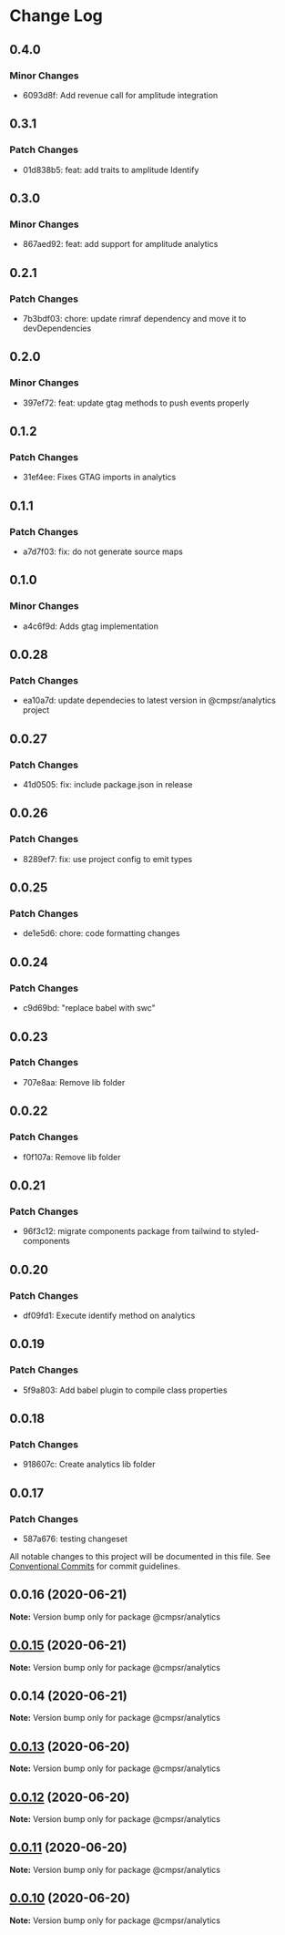 # Change Log

## 0.4.0

### Minor Changes

- 6093d8f: Add revenue call for amplitude integration

## 0.3.1

### Patch Changes

- 01d838b5: feat: add traits to amplitude Identify

## 0.3.0

### Minor Changes

- 867aed92: feat: add support for amplitude analytics

## 0.2.1

### Patch Changes

- 7b3bdf03: chore: update rimraf dependency and move it to devDependencies

## 0.2.0

### Minor Changes

- 397ef72: feat: update gtag methods to push events properly

## 0.1.2

### Patch Changes

- 31ef4ee: Fixes GTAG imports in analytics

## 0.1.1

### Patch Changes

- a7d7f03: fix: do not generate source maps

## 0.1.0

### Minor Changes

- a4c6f9d: Adds gtag implementation

## 0.0.28

### Patch Changes

- ea10a7d: update dependecies to latest version in @cmpsr/analytics project

## 0.0.27

### Patch Changes

- 41d0505: fix: include package.json in release

## 0.0.26

### Patch Changes

- 8289ef7: fix: use project config to emit types

## 0.0.25

### Patch Changes

- de1e5d6: chore: code formatting changes

## 0.0.24

### Patch Changes

- c9d69bd: "replace babel with swc"

## 0.0.23

### Patch Changes

- 707e8aa: Remove lib folder

## 0.0.22

### Patch Changes

- f0f107a: Remove lib folder

## 0.0.21

### Patch Changes

- 96f3c12: migrate components package from tailwind to styled-components

## 0.0.20

### Patch Changes

- df09fd1: Execute identify method on analytics

## 0.0.19

### Patch Changes

- 5f9a803: Add babel plugin to compile class properties

## 0.0.18

### Patch Changes

- 918607c: Create analytics lib folder

## 0.0.17

### Patch Changes

- 587a676: testing changeset

All notable changes to this project will be documented in this file.
See [Conventional Commits](https://conventionalcommits.org) for commit guidelines.

## 0.0.16 (2020-06-21)

**Note:** Version bump only for package @cmpsr/analytics

## [0.0.15](https://github.com/cmpsr/composer/compare/v0.0.14...v0.0.15) (2020-06-21)

**Note:** Version bump only for package @cmpsr/analytics

## 0.0.14 (2020-06-21)

**Note:** Version bump only for package @cmpsr/analytics

## [0.0.13](https://github.com/cmpsr/composer/compare/v0.0.15...v0.0.13) (2020-06-20)

**Note:** Version bump only for package @cmpsr/analytics

## [0.0.12](https://github.com/cmpsr/composer/compare/v0.0.15...v0.0.12) (2020-06-20)

**Note:** Version bump only for package @cmpsr/analytics

## [0.0.11](https://github.com/cmpsr/composer/compare/v0.0.15...v0.0.11) (2020-06-20)

**Note:** Version bump only for package @cmpsr/analytics

## [0.0.10](https://github.com/cmpsr/composer/compare/v0.0.15...v0.0.10) (2020-06-20)

**Note:** Version bump only for package @cmpsr/analytics
